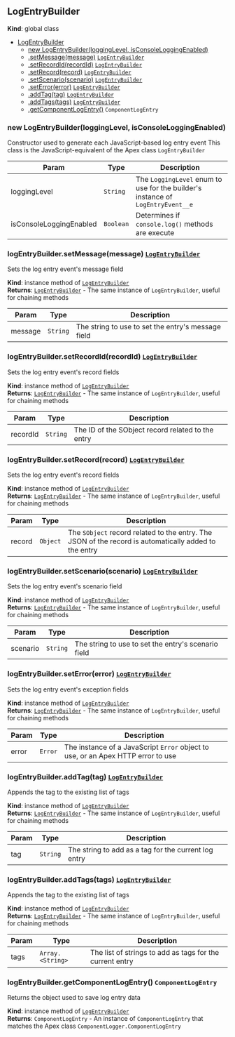 <a name="LogEntryBuilder"></a>

## LogEntryBuilder

**Kind**: global class

-   [LogEntryBuilder](#LogEntryBuilder)
    -   [new LogEntryBuilder(loggingLevel, isConsoleLoggingEnabled)](#new_LogEntryBuilder_new)
    -   [.setMessage(message)](#LogEntryBuilder+setMessage) [<code>LogEntryBuilder</code>](#LogEntryBuilder)
    -   [.setRecordId(recordId)](#LogEntryBuilder+setRecordId) [<code>LogEntryBuilder</code>](#LogEntryBuilder)
    -   [.setRecord(record)](#LogEntryBuilder+setRecord) [<code>LogEntryBuilder</code>](#LogEntryBuilder)
    -   [.setScenario(scenario)](#LogEntryBuilder+setScenario) [<code>LogEntryBuilder</code>](#LogEntryBuilder)
    -   [.setError(error)](#LogEntryBuilder+setError) [<code>LogEntryBuilder</code>](#LogEntryBuilder)
    -   [.addTag(tag)](#LogEntryBuilder+addTag) [<code>LogEntryBuilder</code>](#LogEntryBuilder)
    -   [.addTags(tags)](#LogEntryBuilder+addTags) [<code>LogEntryBuilder</code>](#LogEntryBuilder)
    -   [.getComponentLogEntry()](#LogEntryBuilder+getComponentLogEntry) <code>ComponentLogEntry</code>

<a name="new_LogEntryBuilder_new"></a>

### new LogEntryBuilder(loggingLevel, isConsoleLoggingEnabled)

Constructor used to generate each JavaScript-based log entry event
This class is the JavaScript-equivalent of the Apex class `LogEntryBuilder`

| Param                   | Type                 | Description                                                                     |
| ----------------------- | -------------------- | ------------------------------------------------------------------------------- |
| loggingLevel            | <code>String</code>  | The `LoggingLevel` enum to use for the builder's instance of `LogEntryEvent__e` |
| isConsoleLoggingEnabled | <code>Boolean</code> | Determines if `console.log()` methods are execute                               |

<a name="LogEntryBuilder+setMessage"></a>

### logEntryBuilder.setMessage(message) [<code>LogEntryBuilder</code>](#LogEntryBuilder)

Sets the log entry event's message field

**Kind**: instance method of [<code>LogEntryBuilder</code>](#LogEntryBuilder)  
**Returns**: [<code>LogEntryBuilder</code>](#LogEntryBuilder) - The same instance of `LogEntryBuilder`, useful for chaining methods

| Param   | Type                | Description                                        |
| ------- | ------------------- | -------------------------------------------------- |
| message | <code>String</code> | The string to use to set the entry's message field |

<a name="LogEntryBuilder+setRecordId"></a>

### logEntryBuilder.setRecordId(recordId) [<code>LogEntryBuilder</code>](#LogEntryBuilder)

Sets the log entry event's record fields

**Kind**: instance method of [<code>LogEntryBuilder</code>](#LogEntryBuilder)  
**Returns**: [<code>LogEntryBuilder</code>](#LogEntryBuilder) - The same instance of `LogEntryBuilder`, useful for chaining methods

| Param    | Type                | Description                                       |
| -------- | ------------------- | ------------------------------------------------- |
| recordId | <code>String</code> | The ID of the SObject record related to the entry |

<a name="LogEntryBuilder+setRecord"></a>

### logEntryBuilder.setRecord(record) [<code>LogEntryBuilder</code>](#LogEntryBuilder)

Sets the log entry event's record fields

**Kind**: instance method of [<code>LogEntryBuilder</code>](#LogEntryBuilder)  
**Returns**: [<code>LogEntryBuilder</code>](#LogEntryBuilder) - The same instance of `LogEntryBuilder`, useful for chaining methods

| Param  | Type                | Description                                                                                           |
| ------ | ------------------- | ----------------------------------------------------------------------------------------------------- |
| record | <code>Object</code> | The `SObject` record related to the entry. The JSON of the record is automatically added to the entry |

<a name="LogEntryBuilder+setScenario"></a>

### logEntryBuilder.setScenario(scenario) [<code>LogEntryBuilder</code>](#LogEntryBuilder)

Sets the log entry event's scenario field

**Kind**: instance method of [<code>LogEntryBuilder</code>](#LogEntryBuilder)  
**Returns**: [<code>LogEntryBuilder</code>](#LogEntryBuilder) - The same instance of `LogEntryBuilder`, useful for chaining methods

| Param    | Type                | Description                                         |
| -------- | ------------------- | --------------------------------------------------- |
| scenario | <code>String</code> | The string to use to set the entry's scenario field |

<a name="LogEntryBuilder+setError"></a>

### logEntryBuilder.setError(error) [<code>LogEntryBuilder</code>](#LogEntryBuilder)

Sets the log entry event's exception fields

**Kind**: instance method of [<code>LogEntryBuilder</code>](#LogEntryBuilder)  
**Returns**: [<code>LogEntryBuilder</code>](#LogEntryBuilder) - The same instance of `LogEntryBuilder`, useful for chaining methods

| Param | Type               | Description                                                                      |
| ----- | ------------------ | -------------------------------------------------------------------------------- |
| error | <code>Error</code> | The instance of a JavaScript `Error` object to use, or an Apex HTTP error to use |

<a name="LogEntryBuilder+addTag"></a>

### logEntryBuilder.addTag(tag) [<code>LogEntryBuilder</code>](#LogEntryBuilder)

Appends the tag to the existing list of tags

**Kind**: instance method of [<code>LogEntryBuilder</code>](#LogEntryBuilder)  
**Returns**: [<code>LogEntryBuilder</code>](#LogEntryBuilder) - The same instance of `LogEntryBuilder`, useful for chaining methods

| Param | Type                | Description                                          |
| ----- | ------------------- | ---------------------------------------------------- |
| tag   | <code>String</code> | The string to add as a tag for the current log entry |

<a name="LogEntryBuilder+addTags"></a>

### logEntryBuilder.addTags(tags) [<code>LogEntryBuilder</code>](#LogEntryBuilder)

Appends the tag to the existing list of tags

**Kind**: instance method of [<code>LogEntryBuilder</code>](#LogEntryBuilder)  
**Returns**: [<code>LogEntryBuilder</code>](#LogEntryBuilder) - The same instance of `LogEntryBuilder`, useful for chaining methods

| Param | Type                              | Description                                              |
| ----- | --------------------------------- | -------------------------------------------------------- |
| tags  | <code>Array.&lt;String&gt;</code> | The list of strings to add as tags for the current entry |

<a name="LogEntryBuilder+getComponentLogEntry"></a>

### logEntryBuilder.getComponentLogEntry() <code>ComponentLogEntry</code>

Returns the object used to save log entry data

**Kind**: instance method of [<code>LogEntryBuilder</code>](#LogEntryBuilder)  
**Returns**: <code>ComponentLogEntry</code> - An instance of `ComponentLogEntry` that matches the Apex class `ComponentLogger.ComponentLogEntry`
